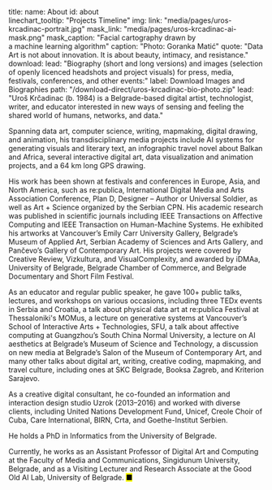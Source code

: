 title: 
    name: About
id: about  
linechart_tooltip: "Projects Timeline"
img:
    link: "media/pages/uros-krcadinac-portrait.jpg"
    mask_link: "media/pages/uros-krcadinac-ai-mask.png"
    mask_caption: "Facial cartography drawn by<br>a machine learning algorithm"
    caption: "Photo: Goranka Matić"
quote: "Data Art is not about innovation. It is about beauty, intimacy, and resistance."
download:
    lead: "Biography (short and long versions) and images (selection of openly licenced headshots and project visuals) for press, media, festivals, conferences, and other events:"
    label: Download Images and Biographies
    path: "/download-direct/uros-krcadinac-bio-photo.zip"
lead: "<span>Uroš Krčadinac</span> (b. 1984) is a Belgrade-based digital artist, technologist, writer, and educator interested in new ways of sensing and feeling the shared world of humans, networks, and data."

Spanning data art, computer science, writing, mapmaking, digital drawing, and animation, his transdisciplinary media projects include AI systems for generating visuals and literary text, an infographic travel novel about Balkan and Africa, several interactive digital art, data visualization and animation projects, and a 64 km long GPS drawing.

His work has been shown at festivals and conferences in Europe, Asia, and North America, such as re:publica, International Digital Media and Arts Association Conference, Plan D, Designer – Author or Universal Soldier, as well as Art + Science organized by the Serbian CPN. His academic research was published in scientific journals including IEEE Transactions on Affective Computing and IEEE Transaction on Human-Machine Systems. He exhibited his artworks at Vancouver’s Emily Carr University Gallery, Belgrade’s Museum of Applied Art, Serbian Academy of Sciences and Arts Gallery, and Pančevo’s Gallery of Contemporary Art. His projects were covered by Creative Review, Vizkultura, and VisualComplexity, and awarded by iDMAa, University of Belgrade, Belgrade Chamber of Commerce, and Belgrade Documentary and Short Film Festival. 

As an educator and regular public speaker, he gave 100+ public talks, lectures, and workshops on various occasions, including three TEDx events in Serbia and Croatia, a talk about physical data art at re:publica Festival at Thessaloniki's MOMus, a lecture on generative systems at Vancouver’s School of Interactive Arts + Technologies, SFU, a talk about affective computing at Guangzhou’s South China Normal University, a lecture on AI aesthetics at Belgrade’s Museum of Science and Technology, a discussion on new media at Belgrade’s Salon of the Museum of Contemporary Art, and many other talks about digital art, writing, creative coding, mapmaking, and travel culture, including ones at SKC Belgrade, Booksa Zagreb, and Kriterion Sarajevo. 

As a creative digital consultant, he co-founded an information and interaction design studio Uzrok (2013–2016) and worked with diverse clients, including United Nations Development Fund, Unicef, Creole Choir of Cuba, Care International, BIRN, Crta, and Goethe-Institut Serbien.

He holds a PhD in Informatics from the University of Belgrade.

Currently, he works as an Assistant Professor of Digital Art and Computing at the Faculty of Media and Communications, Singidunum University, Belgrade, and as a Visiting Lecturer and Research Associate at the Good Old AI Lab, University of Belgrade. <mark>&#9632;</mark>